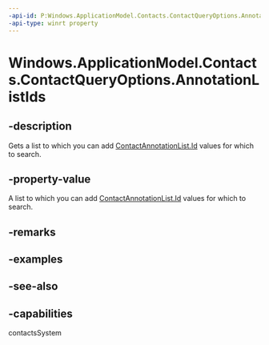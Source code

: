 ```yaml
---
-api-id: P:Windows.ApplicationModel.Contacts.ContactQueryOptions.AnnotationListIds
-api-type: winrt property
---
```


<!-- Property syntax
public Windows.Foundation.Collections.IVector<string> AnnotationListIds { get; }
-->

# Windows.ApplicationModel.Contacts.ContactQueryOptions.AnnotationListIds

## -description
Gets a list to which you can add [ContactAnnotationList.Id](contactannotationlist_id.md) values for which to search.

## -property-value
A list to which you can add [ContactAnnotationList.Id](contactannotationlist_id.md) values for which to search.

## -remarks

## -examples

## -see-also

## -capabilities
contactsSystem
